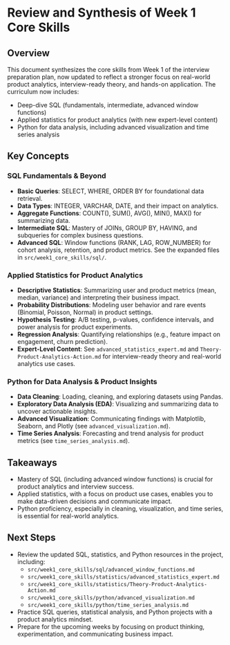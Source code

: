 
# Review and Synthesis of Week 1 Core Skills

## Overview

This document synthesizes the core skills from Week 1 of the interview preparation plan, now updated to reflect a stronger focus on real-world product analytics, interview-ready theory, and hands-on application. The curriculum now includes:
- Deep-dive SQL (fundamentals, intermediate, advanced window functions)
- Applied statistics for product analytics (with new expert-level content)
- Python for data analysis, including advanced visualization and time series analysis

## Key Concepts


### SQL Fundamentals & Beyond
- **Basic Queries**: SELECT, WHERE, ORDER BY for foundational data retrieval.
- **Data Types**: INTEGER, VARCHAR, DATE, and their impact on analytics.
- **Aggregate Functions**: COUNT(), SUM(), AVG(), MIN(), MAX() for summarizing data.
- **Intermediate SQL**: Mastery of JOINs, GROUP BY, HAVING, and subqueries for complex business questions.
- **Advanced SQL**: Window functions (RANK, LAG, ROW_NUMBER) for cohort analysis, retention, and product metrics. See the expanded files in `src/week1_core_skills/sql/`.


### Applied Statistics for Product Analytics
- **Descriptive Statistics**: Summarizing user and product metrics (mean, median, variance) and interpreting their business impact.
- **Probability Distributions**: Modeling user behavior and rare events (Binomial, Poisson, Normal) in product settings.
- **Hypothesis Testing**: A/B testing, p-values, confidence intervals, and power analysis for product experiments.
- **Regression Analysis**: Quantifying relationships (e.g., feature impact on engagement, churn prediction).
- **Expert-Level Content**: See `advanced_statistics_expert.md` and `Theory-Product-Analytics-Action.md` for interview-ready theory and real-world analytics use cases.


### Python for Data Analysis & Product Insights
- **Data Cleaning**: Loading, cleaning, and exploring datasets using Pandas.
- **Exploratory Data Analysis (EDA)**: Visualizing and summarizing data to uncover actionable insights.
- **Advanced Visualization**: Communicating findings with Matplotlib, Seaborn, and Plotly (see `advanced_visualization.md`).
- **Time Series Analysis**: Forecasting and trend analysis for product metrics (see `time_series_analysis.md`).


## Takeaways
- Mastery of SQL (including advanced window functions) is crucial for product analytics and interview success.
- Applied statistics, with a focus on product use cases, enables you to make data-driven decisions and communicate impact.
- Python proficiency, especially in cleaning, visualization, and time series, is essential for real-world analytics.


## Next Steps
- Review the updated SQL, statistics, and Python resources in the project, including:
  - `src/week1_core_skills/sql/advanced_window_functions.md`
  - `src/week1_core_skills/statistics/advanced_statistics_expert.md`
  - `src/week1_core_skills/statistics/Theory-Product-Analytics-Action.md`
  - `src/week1_core_skills/python/advanced_visualization.md`
  - `src/week1_core_skills/python/time_series_analysis.md`
- Practice SQL queries, statistical analysis, and Python projects with a product analytics mindset.
- Prepare for the upcoming weeks by focusing on product thinking, experimentation, and communicating business impact.